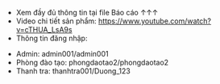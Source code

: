 - Xem đầy đủ thông tin tại file Báo cáo ↑↑↑
- Video chi tiết sản phẩm: https://www.youtube.com/watch?v=cTHUA_LsA9s
- Thông tin đăng nhập:
+ Admin:
admin001/admin001
+ Phòng đào tạo:
phongdaotao2/phongdaotao2
+ Thanh tra:
thanhtra001/Duong_123

